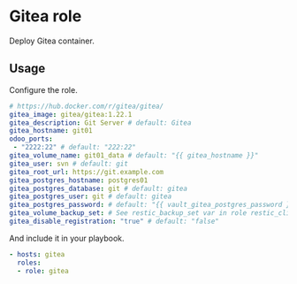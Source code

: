 # Gitea role

Deploy Gitea container.

## Usage

Configure the role.

```yml
# https://hub.docker.com/r/gitea/gitea/
gitea_image: gitea/gitea:1.22.1
gitea_description: Git Server # default: Gitea
gitea_hostname: git01
odoo_ports:
 - "2222:22" # default: "222:22"
gitea_volume_name: git01_data # default: "{{ gitea_hostname }}"
gitea_user: svn # default: git
gitea_root_url: https://git.example.com
gitea_postgres_hostname: postgres01
gitea_postgres_database: git # default: gitea
gitea_postgres_user: git # default: gitea
gitea_postgres_password: # default: "{{ vault_gitea_postgres_password }}"
gitea_volume_backup_set: # See restic_backup_set var in role restic_client
gitea_disable_registration: "true" # default: "false"
```

And include it in your playbook.

```yml
- hosts: gitea
  roles:
  - role: gitea
```
